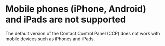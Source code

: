 # Mobile phones \(iPhone, Android\) and iPads are not supported<a name="mobile-devices-not-supported"></a>

The default version of the Contact Control Panel \(CCP\) does not work with mobile devices such as iPhones and iPads\. 